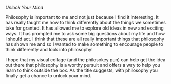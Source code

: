 *Unlock Your Mind*

Philosophy is important to me and not just because I find it interesting.
It has really taught me how to think differently about the things we sometimes
take for granted. It has allowed me to explore old ideas in new and exciting
ways. It has prompted me to ask some big questions about my life and how I
should act. I think that these are all really important things that
philosophy has shown me and so I wanted to make something to encourage people
to think differently and look into philosophy!

I hope that my visual collage (and the philosokey pun) can help get the idea
out there that philosophy is a worthy pursuit and offers a way to help you
learn to think outside the box. As the title suggests, with philosophy you
finally get a chance to unlock your mind.
